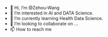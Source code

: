 - 👋 Hi, I’m @Zehou-Wang
- 👀 I’m interested in AI and DATA Science.
- 🌱 I’m currently learning Health Data Science.
- 💞️ I’m looking to collaborate on ...
- 📫 How to reach me 

<!---
Zehou-Wang/Zehou-Wang is a ✨ special ✨ repository because its `README.md` (this file) appears on your GitHub profile.
You can click the Preview link to take a look at your changes.
--->
